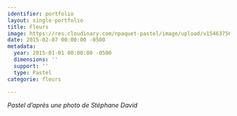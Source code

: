 ```yaml
---
identifier: portfolio
layout: single-portfolio
title: Fleurs
image: https://res.cloudinary.com/npaquet-pastel/image/upload/v1546375640/Fleurs-pastel-20-X-25-cm-2013.jpg
date: 2015-02-07 00:00:00 -0500
metadata:
  year: 2015-01-01 00:00:00 -0500
  dimensions: ''
  support: ''
  type: Pastel
categorie: fleurs

---
```

_Pastel d’après une photo de Stéphane David_